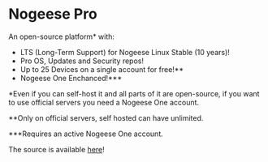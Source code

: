 # Nogeese Pro
An open-source platform* with:
- LTS (Long-Term Support) for Nogeese Linux Stable (10 years)!
- Pro OS, Updates and Security repos!
- Up to 25 Devices on a single account for free!**
- Nogeese One Enchanced!***


*Even if you can self-host it and all parts of it are open-source, if you want to use official servers you need a Nogeese One account.

**Only on official servers, self hosted can have unlimited.

***Requires an active Nogeese One account.

The source is available [here](https://github.com/nogeese-org/pro-source/)!
